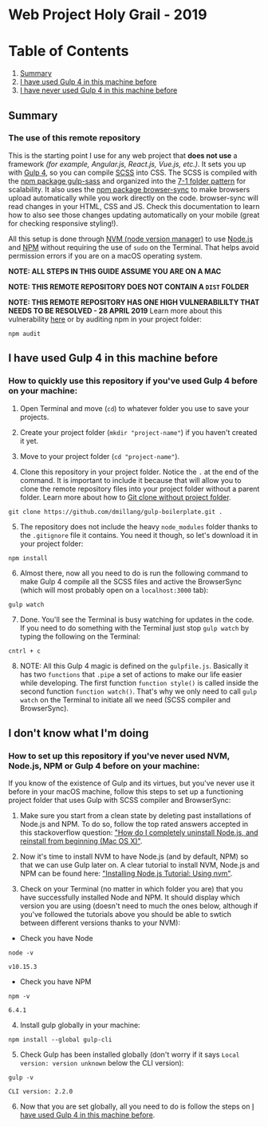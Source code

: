 # Web Project Holy Grail - 2019

# Table of Contents
1. [Summary](#summary)
2. [I have used Gulp 4 in this machine before](#i-have-used-Gulp-4-in-this-machine-before)
3. [I have never used Gulp 4 in this machine before](#i-have-never-used-Gulp-4-in-this-machine-before)

## Summary
### The use of this remote repository

This is the starting point I use for any web project that **does not use** a framework *(for example, Angular.js, React.js, Vue.js, etc.)*. It sets you up with [Gulp 4](https://gulpjs.com/), so you can compile [SCSS](https://sass-lang.com/) into CSS. The SCSS is compiled with the [npm package gulp-sass](https://www.npmjs.com/package/gulp-sass) and organized into the [7-1 folder pattern](https://itnext.io/structuring-your-sass-projects-c8d41fa55ed4) for scalability. It also uses the [npm package browser-sync](https://www.npmjs.com/package/browser-sync/v/2.23.6) to make browsers upload automatically while you work directly on the code. browser-sync will read changes in your HTML, CSS and JS. Check this documentation to learn how to also see those changes updating automatically on your mobile (great for checking responsive styling!).

All this setup is done through [NVM (node version manager)](https://github.com/nvm-sh/nvm) to use [Node.js](https://nodejs.org/en/) and [NPM](https://www.npmjs.com/) without requiring the use of `sudo` on the Terminal. That helps avoid permission errors if you are on a macOS operating system.

**NOTE: ALL STEPS IN THIS GUIDE ASSUME YOU ARE ON A MAC**

**NOTE: THIS REMOTE REPOSITORY DOES NOT CONTAIN A `DIST` FOLDER**

**NOTE: THIS REMOTE REPOSITORY HAS ONE HIGH VULNERABILILTY THAT NEEDS TO BE RESOLVED - 28 APRIL 2019** Learn more about this vulnerability [here](https://github.com/sass/node-sass/issues/2625) or by auditing npm in your project folder:
```
npm audit
```

## I have used Gulp 4 in this machine before
### How to quickly use this repository if you've used Gulp 4 before on your machine:

1. Open Terminal and move (`cd`) to whatever folder you use to save your projects.

2. Create your project folder (`mkdir "project-name"`) if you haven't created it yet.

3. Move to your project folder (`cd "project-name"`).

4. Clone this repository in your project folder. Notice the `.` at the end of the command. It is important to include it because that will allow you to clone the remote repository files into your project folder without a parent folder. Learn more about how to [Git clone without project folder](https://magp.ie/2017/03/16/git-clone-without-project-folder/).
```
git clone https://github.com/dmillang/gulp-boilerplate.git .
```

5. The repository does not include the heavy `node_modules` folder thanks to the `.gitignore` file it contains. You need it though, so let's download it in your project folder:
```
npm install
```

6. Almost there, now all you need to do is run the following command to make Gulp 4 compile all the SCSS files and active the BrowserSync (which will most probably open on a `localhost:3000` tab):
```
gulp watch
```

7. Done. You'll see the Terminal is busy watching for updates in the code. If you need to do something with the Terminal just stop `gulp watch` by typing the following on the Terminal:
```
cntrl + c
```

8. NOTE: All this Gulp 4 magic is defined on the `gulpfile.js`. Basically it has two `functions` that `.pipe` a set of actions to make our life easier while developing. The first function `function style()` is called inside the second function `function watch()`. That's why we only need to call `gulp watch` on the Terminal to initiate all we need (SCSS compiler and BrowserSync).

## I don't know what I'm doing
### How to set up this repository if you've never used NVM, Node.js, NPM or Gulp 4 before on your machine:

If you know of the existence of Gulp and its virtues, but you've never use it before in your macOS machine, follow this steps to set up a functioning project folder that uses Gulp with SCSS compiler and BrowserSync:

1. Make sure you start from a clean state by deleting past installations of Node.js and NPM. To do so, follow the top rated answers accepted in this stackoverflow question: ["How do I completely uninstall Node.js, and reinstall from beginning (Mac OS X)"](https://stackoverflow.com/questions/11177954/how-do-i-completely-uninstall-node-js-and-reinstall-from-beginning-mac-os-x).

2. Now it's time to install NVM to have Node.js (and by default, NPM) so that we can use Gulp later on. A clear tutorial to install NVM, Node.js and NPM can be found here: ["Installing Node.js Tutorial: Using nvm"](https://nodesource.com/blog/installing-node-js-tutorial-using-nvm-on-mac-os-x-and-ubuntu/).

3. Check on your Terminal (no matter in which folder you are) that you have successfully installed Node and NPM. It should display which version you are using (doesn't need to much the ones below, although if you've followed the tutorials above you should be able to swtich between different versions thanks to your NVM):

* Check you have Node
```
node -v
```
```
v10.15.3
```

* Check you have NPM
```
npm -v
```
```
6.4.1
```

4. Install gulp globally in your machine:
```
npm install --global gulp-cli
```

5. Check Gulp has been installed globally (don't worry if it says `Local version: version unknown` below the CLI version):
```
gulp -v
```
```
CLI version: 2.2.0
```
6. Now that you are set globally, all you need to do is follow the steps on [I have used Gulp 4 in this machine before](#i-have-used-Gulp-4-in-this-machine-before).